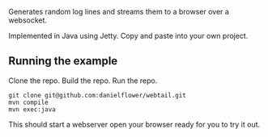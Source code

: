 Generates random log lines and streams them to a browser over a websocket.

Implemented in Java using Jetty. Copy and paste into your own project.

Running the example
-------------------

Clone the repo. Build the repo. Run the repo.

	git clone git@github.com:danielflower/webtail.git
	mvn compile
	mvn exec:java

This should start a webserver open your browser ready for you to try it out.